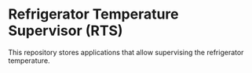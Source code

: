 # Refrigerator Temperature Supervisor (RTS)
This repository stores applications that allow supervising the refrigerator temperature.
